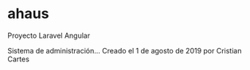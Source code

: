 # ahaus
Proyecto Laravel Angular

Sistema de administración... Creado el 1 de agosto de 2019 por Cristian Cartes
